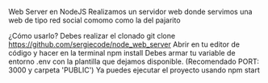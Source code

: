 Web Server en NodeJS
Realizamos un servidor web donde servimos una web de tipo red social comomo como la del pajarito

¿Cómo usarlo?
Debes realizar el clonado git clone https://github.com/sergiecode/node_web_server
Abrir en tu editor de código y hacer en la terminal npm install
Debes armar tu variable de entorno .env con la plantilla que dejamos disponible. (Recomendado PORT: 3000 y carpeta 'PUBLIC')
Ya puedes ejecutar el proyecto usando npm start
